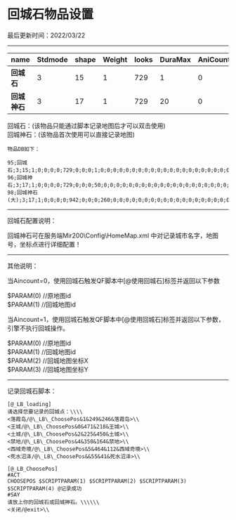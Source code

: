 # 回城石物品设置 

最后更新时间：2022/03/22

* * *


| **name** | **Stdmode** | **shape** | **Weight** | **looks** | **DuraMax** | **AniCount** |
|----------|-------------|-----------|------------|-----------|-------------|--------------|
| **回城石**  | 3           | 15        | 1          | 729       | 1           | 0            |
| **回城神石** | 3           | 17        | 1          | 729       | 20          | 0            |


回城石：(该物品只能通过脚本记录地图后才可以双击使用)  
回城神石：(该物品首次使用可以直接记录地图)  
  
```
物品DB如下：

95;回城石;3;15;1;0;0;0;0;729;0;0;0;1;0;0;0;0;0;0;0;0;0;0;0;0;0;0;0;0;0;0;0;0;0;0;0;0;0;0;0;0;0;0;0;0;0;0;0;0;0;0;0;0;0;0;0;0;0;0;0;0;0;0;0;0;0;0;0;0;0;0;0;0;0;0;0;0;0;0;0;0;0;0;0;0;0;0;0;0;0;0;0;0;0;0;5;0;0;0;0;253990
96;回城神石;3;17;1;0;0;0;0;729;0;0;0;50;0;0;0;0;0;0;0;0;0;0;0;0;0;0;0;0;0;0;0;0;0;0;0;0;0;0;0;0;0;0;0;0;0;0;0;0;0;0;0;0;0;0;0;0;0;0;0;0;0;0;0;0;0;0;0;0;0;0;0;0;0;0;0;0;0;0;0;0;0;0;0;0;0;0;0;0;0;0;0;0;0;0;5;0;0;0;0;253990
98;回城神石(大);3;17;1;0;0;0;0;942;0;0;0;260;0;0;0;0;0;0;0;0;0;0;0;0;0;0;0;0;0;0;0;0;0;0;0;0;0;0;0;0;0;0;0;0;0;0;0;0;0;0;0;0;0;0;0;0;0;0;0;0;0;0;0;0;0;0;0;0;0;0;0;0;0;0;0;0;0;0;0;0;0;0;0;0;0;0;0;0;0;0;0;0;0;4000;5;0;0;0;0;254006

```
  

* * *

回城石配置说明：  
  
回城神石可在服务端Mir200\Config\HomeMap.xml 中对记录城市名字，地图号，坐标点进行详细配置！  
  

* * *

其他说明：  
  
当Aincount=0，使用回城石触发QF脚本中[@使用回城石]标签并返回以下参数  
  
$PARAM(0) //原地图id  
$PARAM(1) //回城地图id  
  
当Aincount=1，使用回城石触发QF脚本中[@使用回城石]标签并返回以下参数，引擎不执行回城操作。  
  
$PARAM(0) //原地图id  
$PARAM(1) //回城地图id  
$PARAM(2) //回城地图坐标X  
$PARAM(3) //回城地图坐标Y  
  

* * *

记录回城石脚本：  
  
```
[@_LB_loading]
请选择您要记录的回城点：\\\\
<落霞岛/@\_LB\_ChoosePos&1&249&246&落霞岛>\\
<王城/@\_LB\_ChoosePos&0&471&218&王城>\\
<土城/@\_LB\_ChoosePos&2&225&450&土城>\\
<禁地/@\_LB\_ChoosePos&4&350&164&禁地>\\
<西域奇境/@\_LB\_ChoosePos&5&464&112&西域奇境>\\
<死水沼泽/@\_LB\_ChoosePos&&55&41&死水沼泽>\\

[@_LB_ChoosePos]
#ACT
CHOOSEPOS $SCRIPTPARAM(1) $SCRIPTPARAM(2) $SCRIPTPARAM(3) $SCRIPTPARAM(4) @记录成功
#SAY
请放上你的回城石或回城神石。\\\\\\
<关闭/@exit>\\

```